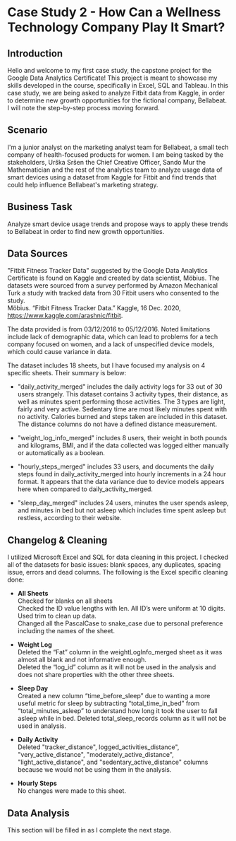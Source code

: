 # Case Study 2 - How Can a Wellness Technology Company Play It Smart?
## Introduction

Hello and welcome to my first case study, the capstone project for the Google Data Analytics Certificate! This project is meant to showcase my skills developed in the course, specifically in Excel, SQL and Tableau. In this case study, we are being asked to analyze Fitbit data from Kaggle, in order to determine new growth opportunities for the fictional company, Bellabeat. I will note the step-by-step process moving forward.

## Scenario
I'm a junior analyst on the marketing analyst team for Bellabeat, a small tech company of health-focused products for women. I am being tasked by the stakeholders, Urška Sršen the Chief Creative Officer, Sando Mur the Mathematician and the rest of the analytics team to analyze usage data of smart devices using a dataset from Kaggle for Fitbit and find trends that could help influence Bellabeat's marketing strategy.

## Business Task
Analyze smart device usage trends and propose ways to apply these trends to Bellabeat in order to find new growth opportunities.

## Data Sources

"Fitbit Fitness Tracker Data" suggested by the Google Data Analytics Certificate is found on Kaggle and created by data scientist, Möbius. The datasets were sourced from a survey performed by Amazon Mechanical Turk a study with tracked data from 30 Fitbit users who consented to the study.  
Möbius. “Fitbit Fitness Tracker Data.” Kaggle, 16 Dec. 2020, https://www.kaggle.com/arashnic/fitbit.

The data provided is from 03/12/2016 to 05/12/2016. Noted limitations include lack of demographic data, which can lead to problems for a tech company focused on women, and a lack of unspecified device models, which could cause variance in data.  

The dataset includes 18 sheets, but I have focused my analysis on 4 specific sheets. Their summary is below:

* "daily_activity_merged" includes the daily activity logs for 33 out of 30 users strangely. This dataset contains 3 activity types, their distance, as well as minutes spent performing those activities. The 3 types are light, fairly and very active. Sedentary time are most likely minutes spent with no activity. Calories burned and steps taken are included in this dataset. The distance columns do not have a defined distance measurement.

* "weight_log_info_merged" includes 8 users, their weight in both pounds and kilograms, BMI, and if the data collected was logged either manually or automatically as a boolean.

* "hourly_steps_merged" includes 33 users, and documents the daily steps found in daily_activity_merged into hourly increments in a 24 hour format. It appears that the data variance due to device models appears here when compared to daily_activity_merged.

* "sleep_day_merged" includes 24 users, minutes the user spends asleep, and minutes in bed but not asleep which includes time spent asleep but restless, according to their website.

## Changelog & Cleaning

I utilized Microsoft Excel and SQL for data cleaning in this project. I checked all of the datasets for basic issues: blank spaces, any duplicates, spacing issue, errors and dead columns. The following is the Excel specific cleaning done:

* **All Sheets**  
Checked for blanks on all sheets  
Checked the ID value lengths with len. All ID’s were uniform at 10 digits.   
Used trim to clean up data.  
Changed all the PascalCase to  snake_case due to personal preference including the names of the sheet.

* **Weight Log**  
Deleted the “Fat” column in the weightLogInfo_merged  sheet as it was almost all blank and not informative enough.  
Deleted the “log_id” column as it will not be used in the analysis and does not share properties with the other three sheets.

* **Sleep Day**  
Created a new column “time_before_sleep” due to wanting a more useful metric for sleep by subtracting “total_time_in_bed” from “total_minutes_asleep” to understand how long it took the user to fall asleep while in bed.
Deleted total_sleep_records column as it will not be used in analysis.

* **Daily Activity**  
Deleted "tracker_distance", logged_activities_distance", "very_active_distance", "moderately_active_distance", "light_active_distance", and "sedentary_active_distance" columns because we would not be using them in the analysis.

* **Hourly Steps**  
No changes were made to this sheet.


## Data Analysis

This section will be filled in as I complete the next stage.
